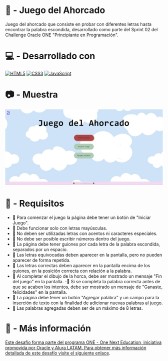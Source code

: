 # 🍓 - Juego del Ahorcado

Juego del ahorcado que consiste en probar con diferentes letras hasta encontrar la palabra escondida, desarrollado como parte del Sprint 02 del Challenge Oracle ONE "Principiante en Programación".

# 💻 - Desarrollado con

[![HTML5](https://img.shields.io/badge/html5-%23E34F26.svg?style=for-the-badge&logo=html5&logoColor=white)](https://developer.mozilla.org/es/docs/Web/HTML)
[![CSS3](https://img.shields.io/badge/css3-%231572B6.svg?style=for-the-badge&logo=css3&logoColor=white)](https://developer.mozilla.org/es/docs/Web/CSS)
[![JavaScript](https://img.shields.io/badge/JavaScript-F7DF1E?style=for-the-badge&logo=javascript&logoColor=black)](https://developer.mozilla.org/es/docs/Web/JavaScript)

# 📷 - Muestra

<img src="./public/muestra.png" width="700"/>

# 📌 - Requisitos
- 📎 Para comenzar el juego la página debe tener un botón de "Iniciar Juego".
- 📎 Debe funcionar solo con letras mayúsculas.
- 📎 No deben ser utilizadas letras con acentos ni caracteres especiales.
- 📎 No debe ser posible escribir números dentro del juego.
- 📎 La página debe tener guiones por cada letra de la palabra escondida, separados por un espacio.
- 📎 Las letras equivocadas deben aparecer en la pantalla, pero no pueden aparecer de forma repetida.
- 📎 Las letras correctas deben aparecer en la pantalla encima de los guiones, en la posición correcta con relación a la palabra.
- 📎 Al completar el dibujo de la horca, debe ser mostrado un mensaje "Fin del juego" en la pantalla.
-📎  Si se completa la palabra correcta antes de que se acaben los intentos, debe ser mostrado un mensaje de "Ganaste, felicidades" en la pantalla.
- 📎 La página debe tener un botón "Agregar palabra" y un campo para la inserción de texto con la finalidad de adicionar nuevas palabras al juego.
- 📎 Las palabras agregadas deben ser de un máximo de 8 letras.

# 🌻 - Más información

<p align="center">
  <a href="https://www.oracle.com/ar/education/oracle-next-education/">
  
</p>

Este desafío forma parte del programa ONE - One Next Education, iniciativa promovida por Oracle y Alura LATAM. Para obtener más información detallada de este desafío visite el siguiente [enlace](https://github.com/alura-challenges/challenge-one-juego-ahorcado).
